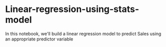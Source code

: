 # Linear-regression-using-stats-model
In this notebook, we'll build a linear regression model to predict Sales using an appropriate predictor variable
